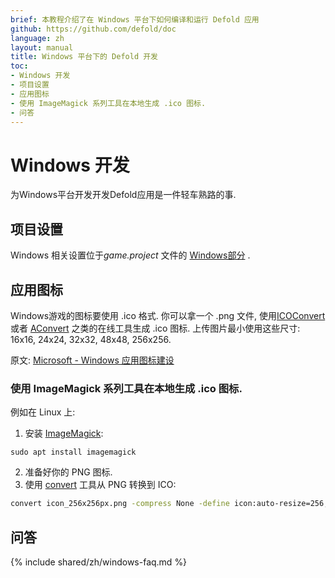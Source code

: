 ```yaml
---
brief: 本教程介绍了在 Windows 平台下如何编译和运行 Defold 应用
github: https://github.com/defold/doc
language: zh
layout: manual
title: Windows 平台下的 Defold 开发
toc:
- Windows 开发
- 项目设置
- 应用图标
- 使用 ImageMagick 系列工具在本地生成 .ico 图标.
- 问答
---
```


# Windows 开发

为Windows平台开发开发Defold应用是一件轻车熟路的事.

## 项目设置

Windows 相关设置位于*game.project* 文件的 [Windows部分](/zh/manuals/project-settings/#Windows)  .

## 应用图标

Windows游戏的图标要使用 .ico 格式. 你可以拿一个 .png 文件, 使用[ICOConvert](https://www.icoconverter.com/) 或者  [AConvert](https://www.aconvert.com/icon/png-to-ico/) 之类的在线工具生成 .ico 图标. 上传图片最小使用这些尺寸: 16x16, 24x24, 32x32, 48x48, 256x256.

原文: [Microsoft - Windows 应用图标建设](https://learn.microsoft.com/en-us/windows/apps/design/style/iconography/app-icon-construction#icon-sizes-win32)

### 使用 ImageMagick 系列工具在本地生成 .ico 图标.
例如在 Linux 上:
1. 安装 [ImageMagick](https://www.imagemagick.org/):
```
sudo apt install imagemagick
```
2. 准备好你的 PNG 图标.
3. 使用 [convert](https://www.imagemagick.org/script/convert.php) 工具从 PNG 转换到 ICO:
```bash
convert icon_256x256px.png -compress None -define icon:auto-resize=256,128,96,64,48,32,24,16 favicon.ico
```

## 问答
{% include shared/zh/windows-faq.md %}